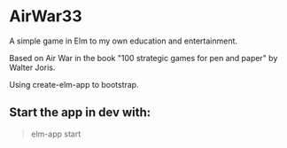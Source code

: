 # AirWar33

A simple game in Elm to my own education and entertainment.

Based on Air War in the book "100 strategic games for pen and paper" by Walter Joris.

Using create-elm-app to bootstrap.


## Start the app in dev with:
> elm-app start
